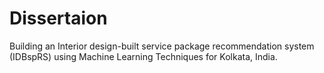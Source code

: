 # Dissertaion
Building an Interior design-built service package recommendation system (IDBspRS) using Machine Learning Techniques for Kolkata, India.
